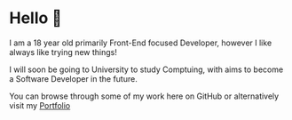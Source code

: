 # Hello 👋

I am a 18 year old primarily Front-End focused Developer, however I like always like trying new things!

I will soon be going to University to study Comptuing, with aims to become a Software Developer in the future.



You can browse through some of my work here on GitHub or alternatively visit my [Portfolio](https://vlcty.netlify.app)
